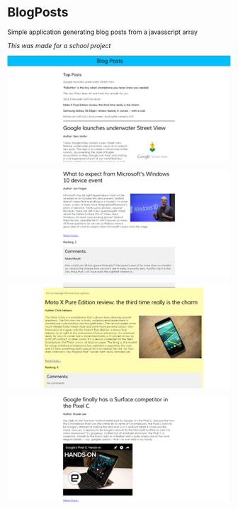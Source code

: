 # BlogPosts
Simple application generating blog posts from a javasscript array

*This was made for a school project*

![alt text](https://github.com/JeroenLammen/BlogPosts/blob/master/readme_images/Screenshot_1.png "top posts")

![alt text](https://github.com/JeroenLammen/BlogPosts/blob/master/readme_images/Screenshot_2.png "post with comments")

![alt text](https://github.com/JeroenLammen/BlogPosts/blob/master/readme_images/Screenshot_3.png "sponsored post")

![alt text](https://github.com/JeroenLammen/BlogPosts/blob/master/readme_images/Screenshot_4.png "post with youtube video")
